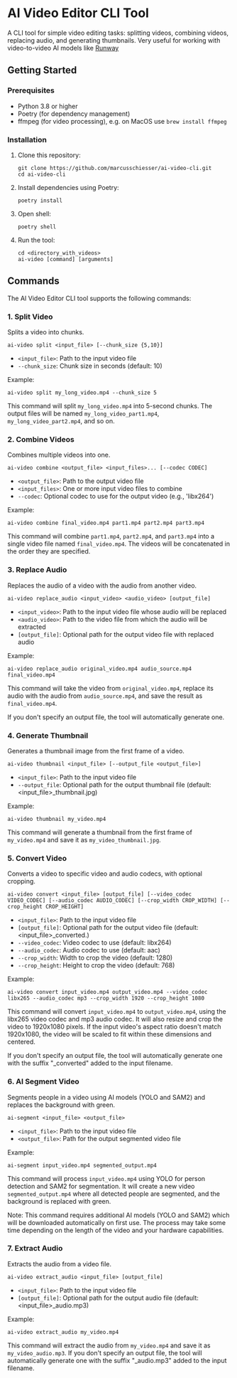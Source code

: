 # AI Video Editor CLI Tool

A CLI tool for simple video editing tasks: splitting videos, combining videos, replacing audio, and generating thumbnails. Very useful for working with video-to-video AI models like [Runway](https://runwayml.com/)

## Getting Started

### Prerequisites

- Python 3.8 or higher
- Poetry (for dependency management)
- ffmpeg (for video processing), e.g. on MacOS use `brew install ffmpeg`

### Installation

1. Clone this repository:
   ```
   git clone https://github.com/marcusschiesser/ai-video-cli.git
   cd ai-video-cli
   ```

2. Install dependencies using Poetry:
   ```
   poetry install 
   ```

3. Open shell:
   ```
   poetry shell
   ```

4. Run the tool:
   ```
   cd <directory_with_videos>
   ai-video [command] [arguments]
   ```

## Commands

The AI Video Editor CLI tool supports the following commands:

### 1. Split Video

Splits a video into chunks.

```
ai-video split <input_file> [--chunk_size {5,10}]
```

- `<input_file>`: Path to the input video file
- `--chunk_size`: Chunk size in seconds (default: 10)

Example:
```
ai-video split my_long_video.mp4 --chunk_size 5
```

This command will split `my_long_video.mp4` into 5-second chunks. The output files will be named 
`my_long_video_part1.mp4`, `my_long_video_part2.mp4`, and so on.


### 2. Combine Videos

Combines multiple videos into one.

```
ai-video combine <output_file> <input_files>... [--codec CODEC]
```

- `<output_file>`: Path to the output video file
- `<input_files>`: One or more input video files to combine
- `--codec`: Optional codec to use for the output video (e.g., 'libx264')

Example:
```
ai-video combine final_video.mp4 part1.mp4 part2.mp4 part3.mp4
```

This command will combine `part1.mp4`, `part2.mp4`, and `part3.mp4` into a single video file named `final_video.mp4`. The videos will be concatenated in the order they are specified.

### 3. Replace Audio

Replaces the audio of a video with the audio from another video.

```
ai-video replace_audio <input_video> <audio_video> [output_file]
```

- `<input_video>`: Path to the input video file whose audio will be replaced
- `<audio_video>`: Path to the video file from which the audio will be extracted
- `[output_file]`: Optional path for the output video file with replaced audio

Example:
```
ai-video replace_audio original_video.mp4 audio_source.mp4 final_video.mp4
```

This command will take the video from `original_video.mp4`, replace its audio with the audio from `audio_source.mp4`, and save the result as `final_video.mp4`.

If you don't specify an output file, the tool will automatically generate one.

### 4. Generate Thumbnail

Generates a thumbnail image from the first frame of a video.

```
ai-video thumbnail <input_file> [--output_file <output_file>]
```

- `<input_file>`: Path to the input video file
- `--output_file`: Optional path for the output thumbnail file (default: <input_file>_thumbnail.jpg)

Example:
```
ai-video thumbnail my_video.mp4
```

This command will generate a thumbnail from the first frame of `my_video.mp4` and save it as `my_video_thumbnail.jpg`.

### 5. Convert Video

Converts a video to specific video and audio codecs, with optional cropping.

```
ai-video convert <input_file> [output_file] [--video_codec VIDEO_CODEC] [--audio_codec AUDIO_CODEC] [--crop_width CROP_WIDTH] [--crop_height CROP_HEIGHT]
```

- `<input_file>`: Path to the input video file
- `[output_file]`: Optional path for the output video file (default: <input_file>_converted.<ext>)
- `--video_codec`: Video codec to use (default: libx264)
- `--audio_codec`: Audio codec to use (default: aac)
- `--crop_width`: Width to crop the video (default: 1280)
- `--crop_height`: Height to crop the video (default: 768)

Example:
```
ai-video convert input_video.mp4 output_video.mp4 --video_codec libx265 --audio_codec mp3 --crop_width 1920 --crop_height 1080
```

This command will convert `input_video.mp4` to `output_video.mp4`, using the libx265 video codec and mp3 audio codec. It will also resize and crop the video to 1920x1080 pixels. If the input video's aspect ratio doesn't match 1920x1080, the video will be scaled to fit within these dimensions and centered.

If you don't specify an output file, the tool will automatically generate one with the suffix "_converted" added to the input filename.

### 6. AI Segment Video

Segments people in a video using AI models (YOLO and SAM2) and replaces the background with green.

```
ai-segment <input_file> <output_file>
```

- `<input_file>`: Path to the input video file
- `<output_file>`: Path for the output segmented video file

Example:
```
ai-segment input_video.mp4 segmented_output.mp4
```

This command will process `input_video.mp4` using YOLO for person detection and SAM2 for segmentation. It will create a new video `segmented_output.mp4` where all detected people are segmented, and the background is replaced with green.

Note: This command requires additional AI models (YOLO and SAM2) which will be downloaded automatically on first use. The process may take some time depending on the length of the video and your hardware capabilities.

### 7. Extract Audio

Extracts the audio from a video file.

```
ai-video extract_audio <input_file> [output_file]
```

- `<input_file>`: Path to the input video file
- `[output_file]`: Optional path for the output audio file (default: <input_file>_audio.mp3)

Example:
```
ai-video extract_audio my_video.mp4
```

This command will extract the audio from `my_video.mp4` and save it as `my_video_audio.mp3`. If you don't specify an output file, the tool will automatically generate one with the suffix "_audio.mp3" added to the input filename.
